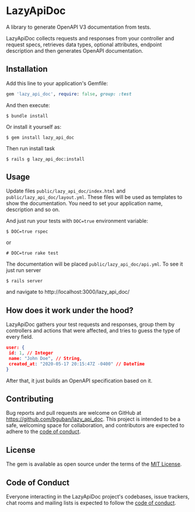 # LazyApiDoc

A library to generate OpenAPI V3 documentation from tests. 

LazyApiDoc collects requests and responses from your controller and request specs, retrieves data types, optional 
attributes, endpoint description and then generates OpenAPI documentation. 

## Installation

Add this line to your application's Gemfile:

```ruby
gem 'lazy_api_doc', require: false, group: :test
```

And then execute:

    $ bundle install

Or install it yourself as:

    $ gem install lazy_api_doc

Then run install task

    $ rails g lazy_api_doc:install

## Usage

Update files `public/lazy_api_doc/index.html` and `public/lazy_api_doc/layout.yml`. These files will be 
used as templates to show the documentation. You need to set your application name, description and
so on.

And just run your tests with `DOC=true` environment variable:

    $ DOC=true rspec

or

    # DOC=true rake test

The documentation will be placed `public/lazy_api_doc/api.yml`. To see it just run server

    $ rails server
    
and navigate to http://localhost:3000/lazy_api_doc/

## How does it work under the hood?

LazyApiDoc gathers your test requests and responses, group them by controllers and actions that were affected, and tries to guess the type of every field.
```json
user: {
 id: 1, // Integer
 name: "John Doe", // String,
 created_at: "2020-05-17 20:15:47Z -0400" // DateTime
}
``` 
After that, it just builds an OpenAPI specification based on it.

## Contributing

Bug reports and pull requests are welcome on GitHub at https://github.com/bguban/lazy_api_doc. This project is intended 
to be a safe, welcoming space for collaboration, and contributors are expected to adhere to 
the [code of conduct](https://github.com/bguban/lazy_api_doc/blob/master/CODE_OF_CONDUCT.md).


## License

The gem is available as open source under the terms of the [MIT License](https://opensource.org/licenses/MIT).

## Code of Conduct

Everyone interacting in the LazyApiDoc project's codebases, issue trackers, chat rooms and mailing lists is expected to 
follow the [code of conduct](https://github.com/bguban/lazy_api_doc/blob/master/CODE_OF_CONDUCT.md).
